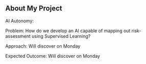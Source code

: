 ## About My Project

AI Autonomy:

Problem: How do we develop an AI capable of mapping out risk-assessment using Supervised Learning?  

Approach: Will discover on Monday

Expected Outcome: Will discover on Monday


